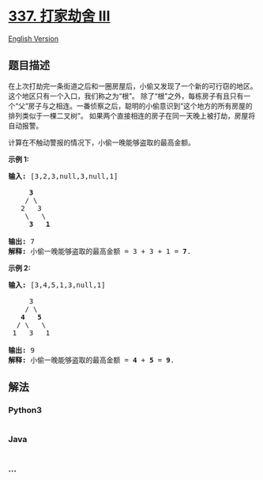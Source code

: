 # [337. 打家劫舍 III](https://leetcode-cn.com/problems/house-robber-iii)

[English Version](/solution/0300-0399/0337.House%20Robber%20III/README_EN.md)

## 题目描述

<!-- 这里写题目描述 -->
<p>在上次打劫完一条街道之后和一圈房屋后，小偷又发现了一个新的可行窃的地区。这个地区只有一个入口，我们称之为&ldquo;根&rdquo;。 除了&ldquo;根&rdquo;之外，每栋房子有且只有一个&ldquo;父&ldquo;房子与之相连。一番侦察之后，聪明的小偷意识到&ldquo;这个地方的所有房屋的排列类似于一棵二叉树&rdquo;。 如果两个直接相连的房子在同一天晚上被打劫，房屋将自动报警。</p>

<p>计算在不触动警报的情况下，小偷一晚能够盗取的最高金额。</p>

<p><strong>示例 1:</strong></p>

<pre><strong>输入: </strong>[3,2,3,null,3,null,1]

     <strong>3</strong>
    / \
   2   3
    \   \ 
     <strong>3</strong>   <strong>1</strong>

<strong>输出:</strong> 7 
<strong>解释:</strong>&nbsp;小偷一晚能够盗取的最高金额 = 3 + 3 + 1 = <strong>7</strong>.</pre>

<p><strong>示例 2:</strong></p>

<pre><strong>输入: </strong>[3,4,5,1,3,null,1]

&nbsp;    3
    / \
   <strong>4</strong>   <strong>5</strong>
  / \   \ 
 1   3   1

<strong>输出:</strong> 9
<strong>解释:</strong>&nbsp;小偷一晚能够盗取的最高金额&nbsp;= <strong>4</strong> + <strong>5</strong> = <strong>9</strong>.
</pre>

## 解法

<!-- 这里可写通用的实现逻辑 -->

<!-- tabs:start -->

### **Python3**

<!-- 这里可写当前语言的特殊实现逻辑 -->

```python

```

### **Java**

<!-- 这里可写当前语言的特殊实现逻辑 -->

```java

```

### **...**

```

```

<!-- tabs:end -->

